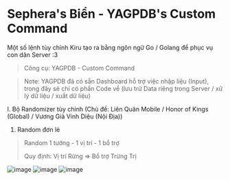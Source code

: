 # Sephera's Biển - YAGPDB's Custom Command
Một số lệnh tùy chỉnh Kiru tạo ra bằng ngôn ngữ Go / Golang để phục vụ con dân Server :3 
> Công cụ: YAGPDB - Custom Command

> Note: YAGPDB đã có sẵn Dashboard hỗ trợ việc nhập liệu (Input), trong đây sẽ chỉ có phần Code về (lưu trữ Data riêng trong Server / xử lý dữ liệu / xuất dữ liệu)

I. Bộ Randomizer tùy chỉnh (Chủ đề: Liên Quân Mobile / Honor of Kings (Global) / Vương Giả Vinh Diệu (Nội Địa))
  1. Random đơn lẻ
> Random 1 tướng - 1 vị trí - 1 bổ trợ
> 
> Quy định: Vị trí Rừng => Bổ trợ Trừng Trị

![image](https://github.com/user-attachments/assets/6d82cb54-fe97-46e3-84b0-ca0325d3e492)
![image](https://github.com/user-attachments/assets/ddb96216-3acf-4118-b646-c1dc2dd78510)
![image](https://github.com/user-attachments/assets/891ebef8-196b-4922-a7c6-2c390a10ab15)


